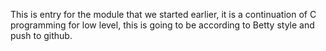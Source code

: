 This is entry for the module that we started earlier,
it is a continuation of C programming for low level,
this is going to be according to Betty style and push to github.
